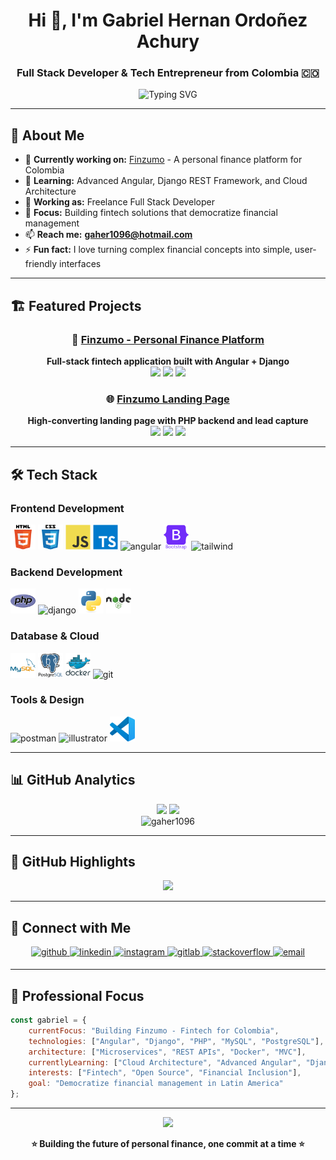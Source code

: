 <h1 align="center">Hi 👋, I'm Gabriel Hernan Ordoñez Achury</h1>

<h3 align="center">Full Stack Developer & Tech Entrepreneur from Colombia 🇨🇴</h3>

<p align="center">
  <img src="https://readme-typing-svg.herokuapp.com?font=Fira+Code&pause=1000&color=2E9EF7&center=true&vCenter=true&width=435&lines=Full+Stack+Developer;Angular+%26+Django+Enthusiast;Building+Fintech+Solutions;Open+Source+Contributor" alt="Typing SVG" />
</p>

---

## 🚀 About Me

- 🔭 **Currently working on:** [Finzumo](https://finzumo.com.co) - A personal finance platform for Colombia
- 🌱 **Learning:** Advanced Angular, Django REST Framework, and Cloud Architecture
- 💼 **Working as:** Freelance Full Stack Developer
- 🎯 **Focus:** Building fintech solutions that democratize financial management
- 📫 **Reach me:** **gaher1096@hotmail.com**
- ⚡ **Fun fact:** I love turning complex financial concepts into simple, user-friendly interfaces

---

## 🏗️ Featured Projects

<div align="center">

### 🚀 [Finzumo - Personal Finance Platform](https://finzumo.com.co)
**Full-stack fintech application built with Angular + Django**
<br>
<img src="https://img.shields.io/badge/Angular-DD0031?style=for-the-badge&logo=angular&logoColor=white">
<img src="https://img.shields.io/badge/Django-092E20?style=for-the-badge&logo=django&logoColor=green">
<img src="https://img.shields.io/badge/PostgreSQL-316192?style=for-the-badge&logo=postgresql&logoColor=white">

### 🌐 [Finzumo Landing Page](https://finzumo.com.co)
**High-converting landing page with PHP backend and lead capture**
<br>
<img src="https://img.shields.io/badge/PHP-777BB4?style=for-the-badge&logo=php&logoColor=white">
<img src="https://img.shields.io/badge/MySQL-005C84?style=for-the-badge&logo=mysql&logoColor=white">
<img src="https://img.shields.io/badge/JavaScript-F7DF1E?style=for-the-badge&logo=javascript&logoColor=black">

</div>

---

## 🛠️ Tech Stack

### **Frontend Development**
<p align="left">
  <img src="https://raw.githubusercontent.com/devicons/devicon/master/icons/html5/html5-original-wordmark.svg" alt="html5" width="40" height="40"/>
  <img src="https://raw.githubusercontent.com/devicons/devicon/master/icons/css3/css3-original-wordmark.svg" alt="css3" width="40" height="40"/>
  <img src="https://raw.githubusercontent.com/devicons/devicon/master/icons/javascript/javascript-original.svg" alt="javascript" width="40" height="40"/>
  <img src="https://raw.githubusercontent.com/devicons/devicon/master/icons/typescript/typescript-original.svg" alt="typescript" width="40" height="40"/>
  <img src="https://angular.io/assets/images/logos/angular/angular.svg" alt="angular" width="40" height="40"/>
  <img src="https://raw.githubusercontent.com/devicons/devicon/master/icons/bootstrap/bootstrap-plain-wordmark.svg" alt="bootstrap" width="40" height="40"/>
  <img src="https://www.vectorlogo.zone/logos/tailwindcss/tailwindcss-icon.svg" alt="tailwind" width="40" height="40"/>
</p>

### **Backend Development**
<p align="left">
  <img src="https://raw.githubusercontent.com/devicons/devicon/master/icons/php/php-original.svg" alt="php" width="40" height="40"/>
  <img src="https://cdn.worldvectorlogo.com/logos/django.svg" alt="django" width="40" height="40"/>
  <img src="https://raw.githubusercontent.com/devicons/devicon/master/icons/python/python-original.svg" alt="python" width="40" height="40"/>
  <img src="https://raw.githubusercontent.com/devicons/devicon/master/icons/nodejs/nodejs-original-wordmark.svg" alt="nodejs" width="40" height="40"/>
</p>

### **Database & Cloud**
<p align="left">
  <img src="https://raw.githubusercontent.com/devicons/devicon/master/icons/mysql/mysql-original-wordmark.svg" alt="mysql" width="40" height="40"/>
  <img src="https://raw.githubusercontent.com/devicons/devicon/master/icons/postgresql/postgresql-original-wordmark.svg" alt="postgresql" width="40" height="40"/>
  <img src="https://raw.githubusercontent.com/devicons/devicon/master/icons/docker/docker-original-wordmark.svg" alt="docker" width="40" height="40"/>
  <img src="https://www.vectorlogo.zone/logos/git-scm/git-scm-icon.svg" alt="git" width="40" height="40"/>
</p>

### **Tools & Design**
<p align="left">
  <img src="https://www.vectorlogo.zone/logos/getpostman/getpostman-icon.svg" alt="postman" width="40" height="40"/>
  <img src="https://www.vectorlogo.zone/logos/adobe_illustrator/adobe_illustrator-icon.svg" alt="illustrator" width="40" height="40"/>
  <img src="https://raw.githubusercontent.com/devicons/devicon/master/icons/vscode/vscode-original.svg" alt="vscode" width="40" height="40"/>
</p>

---

## 📊 GitHub Analytics

<div align="center">
  <img height="180em" src="https://github-readme-stats.vercel.app/api?username=gaher1096&show_icons=true&count_private=true&hide_border=true&theme=tokyonight" />
  <img height="180em" src="https://github-readme-stats.vercel.app/api/top-langs/?username=gaher1096&hide_border=true&layout=compact&theme=tokyonight" />
</div>

<div align="center">
  <img src="https://streak-stats.demolab.com/?user=gaher1096&theme=tokyonight&hide_border=true" alt="gaher1096" />
</div>

---

## 🌟 GitHub Highlights

<div align="center">
  <img src="https://github-profile-trophy.vercel.app/?username=gaher1096&theme=tokyonight&no-frame=true&no-bg=false&margin-w=4" />
</div>

---

## 🤝 Connect with Me

<div align="center">

<a href="https://github.com/gaher1096" target="_blank">
<img src="https://img.shields.io/badge/GitHub-100000?style=for-the-badge&logo=github&logoColor=white" alt="github" style="margin-bottom: 5px;" />
</a>

<a href="https://linkedin.com/in/gaher1096" target="_blank">
<img src="https://img.shields.io/badge/LinkedIn-0077B5?style=for-the-badge&logo=linkedin&logoColor=white" alt="linkedin" style="margin-bottom: 5px;" />
</a>

<a href="https://instagram.com/gaher1096" target="_blank">
<img src="https://img.shields.io/badge/Instagram-E4405F?style=for-the-badge&logo=instagram&logoColor=white" alt="instagram" style="margin-bottom: 5px;" />
</a>

<a href="https://gitlab.com/gaher1096" target="_blank">
<img src="https://img.shields.io/badge/GitLab-FCA326?style=for-the-badge&logo=gitlab&logoColor=white" alt="gitlab" style="margin-bottom: 5px;" />
</a>

<a href="https://stackoverflow.com/users/8287041/gabriel-hernan-ordo%c3%b1ez-achury" target="_blank">
<img src="https://img.shields.io/badge/Stack_Overflow-FE7A16?style=for-the-badge&logo=stack-overflow&logoColor=white" alt="stackoverflow" style="margin-bottom: 5px;" />
</a>

<a href="mailto:gaher1096@hotmail.com">
<img src="https://img.shields.io/badge/Email-D14836?style=for-the-badge&logo=gmail&logoColor=white" alt="email" style="margin-bottom: 5px;" />
</a>

</div>

---

## 💼 Professional Focus

```javascript
const gabriel = {
    currentFocus: "Building Finzumo - Fintech for Colombia",
    technologies: ["Angular", "Django", "PHP", "MySQL", "PostgreSQL"],
    architecture: ["Microservices", "REST APIs", "Docker", "MVC"],
    currentlyLearning: ["Cloud Architecture", "Advanced Angular", "Django REST"],
    interests: ["Fintech", "Open Source", "Financial Inclusion"],
    goal: "Democratize financial management in Latin America"
};
```

---

<div align="center">
  <img src="https://komarev.com/ghpvc/?username=gaher1096&style=for-the-badge&color=brightgreen" />
  
  **⭐ Building the future of personal finance, one commit at a time ⭐**
</div>
